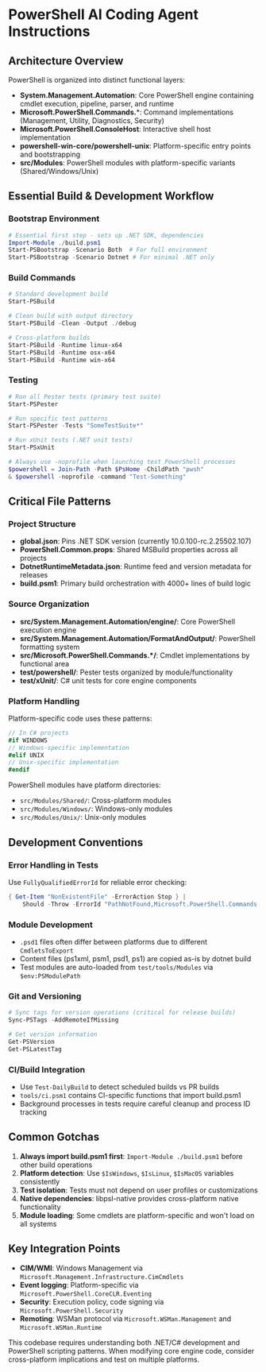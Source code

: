 # PowerShell AI Coding Agent Instructions

## Architecture Overview

PowerShell is organized into distinct functional layers:

- **System.Management.Automation**: Core PowerShell engine containing cmdlet execution, pipeline, parser, and runtime
- **Microsoft.PowerShell.Commands.***: Command implementations (Management, Utility, Diagnostics, Security)  
- **Microsoft.PowerShell.ConsoleHost**: Interactive shell host implementation
- **powershell-win-core/powershell-unix**: Platform-specific entry points and bootstrapping
- **src/Modules**: PowerShell modules with platform-specific variants (Shared/Windows/Unix)

## Essential Build & Development Workflow

### Bootstrap Environment
```powershell
# Essential first step - sets up .NET SDK, dependencies
Import-Module ./build.psm1
Start-PSBootstrap -Scenario Both  # For full environment
Start-PSBootstrap -Scenario Dotnet # For minimal .NET only
```

### Build Commands
```powershell
# Standard development build
Start-PSBuild

# Clean build with output directory
Start-PSBuild -Clean -Output ./debug

# Cross-platform builds
Start-PSBuild -Runtime linux-x64
Start-PSBuild -Runtime osx-x64 
Start-PSBuild -Runtime win-x64
```

### Testing
```powershell
# Run all Pester tests (primary test suite)
Start-PSPester

# Run specific test patterns
Start-PSPester -Tests "SomeTestSuite*"

# Run xUnit tests (.NET unit tests)  
Start-PSxUnit

# Always use -noprofile when launching test PowerShell processes
$powershell = Join-Path -Path $PsHome -ChildPath "pwsh"
& $powershell -noprofile -command "Test-Something"
```

## Critical File Patterns

### Project Structure
- **global.json**: Pins .NET SDK version (currently 10.0.100-rc.2.25502.107)
- **PowerShell.Common.props**: Shared MSBuild properties across all projects
- **DotnetRuntimeMetadata.json**: Runtime feed and version metadata for releases
- **build.psm1**: Primary build orchestration with 4000+ lines of build logic

### Source Organization
- **src/System.Management.Automation/engine/**: Core PowerShell execution engine
- **src/System.Management.Automation/FormatAndOutput/**: PowerShell formatting system
- **src/Microsoft.PowerShell.Commands.*/**: Cmdlet implementations by functional area
- **test/powershell/**: Pester tests organized by module/functionality
- **test/xUnit/**: C# unit tests for core engine components

### Platform Handling
Platform-specific code uses these patterns:
```csharp
// In C# projects
#if WINDOWS
// Windows-specific implementation
#elif UNIX  
// Unix-specific implementation
#endif
```

PowerShell modules have platform directories:
- `src/Modules/Shared/`: Cross-platform modules
- `src/Modules/Windows/`: Windows-only modules  
- `src/Modules/Unix/`: Unix-only modules

## Development Conventions

### Error Handling in Tests
Use `FullyQualifiedErrorId` for reliable error checking:
```powershell
{ Get-Item "NonExistentFile" -ErrorAction Stop } | 
    Should -Throw -ErrorId "PathNotFound,Microsoft.PowerShell.Commands.GetItemCommand"
```

### Module Development
- `.psd1` files often differ between platforms due to different `CmdletsToExport`
- Content files (ps1xml, psm1, psd1, ps1) are copied as-is by dotnet build
- Test modules are auto-loaded from `test/tools/Modules` via `$env:PSModulePath`

### Git and Versioning
```powershell
# Sync tags for version operations (critical for release builds)
Sync-PSTags -AddRemoteIfMissing

# Get version information
Get-PSVersion
Get-PSLatestTag  
```

### CI/Build Integration
- Use `Test-DailyBuild` to detect scheduled builds vs PR builds
- `tools/ci.psm1` contains CI-specific functions that import build.psm1
- Background processes in tests require careful cleanup and process ID tracking

## Common Gotchas

1. **Always import build.psm1 first**: `Import-Module ./build.psm1` before other build operations
2. **Platform detection**: Use `$IsWindows`, `$IsLinux`, `$IsMacOS` variables consistently
3. **Test isolation**: Tests must not depend on user profiles or customizations  
4. **Native dependencies**: libpsl-native provides cross-platform native functionality
5. **Module loading**: Some cmdlets are platform-specific and won't load on all systems

## Key Integration Points

- **CIM/WMI**: Windows Management via `Microsoft.Management.Infrastructure.CimCmdlets`
- **Event logging**: Platform-specific via `Microsoft.PowerShell.CoreCLR.Eventing`
- **Security**: Execution policy, code signing via `Microsoft.PowerShell.Security`
- **Remoting**: WSMan protocol via `Microsoft.WSMan.Management` and `Microsoft.WSMan.Runtime`

This codebase requires understanding both .NET/C# development and PowerShell scripting patterns. When modifying core engine code, consider cross-platform implications and test on multiple platforms.
